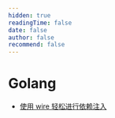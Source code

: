 ```yaml
---
hidden: true
readingTime: false
date: false
author: false
recommend: false
---
```


# Golang
- [使用 wire 轻松进行依赖注入](使用%20wire%20轻松进行依赖注入.md)

